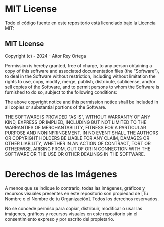 # MIT License

Todo el código fuente en este repositorio está licenciado bajo la Licencia MIT:

## MIT License

Copyright (c) - 2024 - Aitor Rey Ortega

Permission is hereby granted, free of charge, to any person obtaining a copy of this software and associated documentation files (the "Software"), to deal in the Software without restriction, including without limitation the rights to use, copy, modify, merge, publish, distribute, sublicense, and/or sell copies of the Software, and to permit persons to whom the Software is furnished to do so, subject to the following conditions:

The above copyright notice and this permission notice shall be included in all copies or substantial portions of the Software.

THE SOFTWARE IS PROVIDED "AS IS", WITHOUT WARRANTY OF ANY KIND, EXPRESS OR IMPLIED, INCLUDING BUT NOT LIMITED TO THE WARRANTIES OF MERCHANTABILITY, FITNESS FOR A PARTICULAR PURPOSE AND NONINFRINGEMENT. IN NO EVENT SHALL THE AUTHORS OR COPYRIGHT HOLDERS BE LIABLE FOR ANY CLAIM, DAMAGES OR OTHER LIABILITY, WHETHER IN AN ACTION OF CONTRACT, TORT OR OTHERWISE, ARISING FROM, OUT OF OR IN CONNECTION WITH THE SOFTWARE OR THE USE OR OTHER DEALINGS IN THE SOFTWARE.

# Derechos de las Imágenes

A menos que se indique lo contrario, todas las imágenes, gráficos y recursos visuales presentes en este repositorio son propiedad de [Tu Nombre o el Nombre de tu Organización]. Todos los derechos reservados.

No se concede permiso para copiar, distribuir, modificar o usar las imágenes, gráficos y recursos visuales en este repositorio sin el consentimiento expreso y por escrito del propietario.
